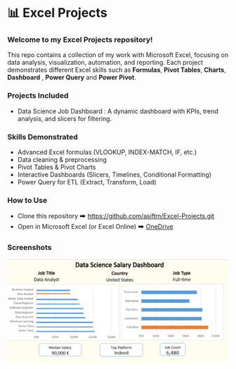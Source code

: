 # 📊 Excel Projects

### Welcome to my Excel Projects repository!
This repo contains a collection of my work with Microsoft Excel, focusing on data analysis, visualization, automation, and reporting. Each project demonstrates different Excel skills such as **Formulas**, **Pivot Tables**, **Charts**, **Dashboard** , **Power Query** and **Power Pivot**.

### Projects Included
- Data Science Job Dashboard : A dynamic dashboard with KPIs, trend analysis, and slicers for filtering.

### Skills Demonstrated
- Advanced Excel formulas (VLOOKUP, INDEX-MATCH, IF, etc.)
- Data cleaning & preprocessing
- Pivot Tables & Pivot Charts
- Interactive Dashboards (Slicers, Timelines, Conditional Formatting)
- Power Query for ETL (Extract, Transform, Load)

### How to Use
- Clone this repository 🠲 https://github.com/asiftm/Excel-Projects.git
- Open in Microsoft Excel (or Excel Online) 🠲 [OneDrive](https://1drv.ms/x/c/5afa1d7f43683360/IQSWg_hCLtZNT4JEG0PeiawlAT_F3VRsfMiM7iq2IDYqZW8)

### Screenshots
![](Data_Science_Dashboard/Screenshot.png)
